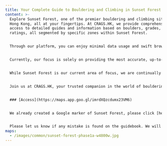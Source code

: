 ```yaml
---
title: Your Complete Guide to Bouldering and Climbing in Sunset Forest
content: >-
  Explore Sunset Forest, one of the premier bouldering and climbing sites in
  Hong Kong, all at your fingertips. At CRAGS.HK, we provide comprehensive
  access to detailed guides and information based on boulders, grades, and
  ratings, all segmented by specific zones within Sunset Forest.


  Through our platform, you can enjoy minimal data usage and swift browsing speed, making it easy for you to get the latest updates and plan your climbing or bouldering adventure effortlessly. Even in areas with poor signal or when you're running low on data, we've designed our online guidebook to be easily accessible, anytime, anywhere.


  Currently, our focus is solely on providing the most accurate, up-to-date information for the Sunset Forest bouldering site. We are committed to making your experience in Sunset Forest as enjoyable and fulfilling as possible, helping you discover the joy of bouldering and climbing in this remarkable location.


  While Sunset Forest is our current area of focus, we are continually looking to expand and improve. We're excited to share that we have new features in the pipeline, designed to enhance your bouldering and climbing experience even further. Stay tuned for updates coming soon!


  Join us at CRAGS.HK, your trusted companion in the world of bouldering and climbing, as we guide you through the wonders of Sunset Forest.


  ### [Access](https://maps.app.goo.gl/imrdXQzcdumx23VM6)


  We already created a Google marker of Sunset Forest, please click [here](https://maps.app.goo.gl/imrdXQzcdumx23VM6) to check the location


  Please let us know if any mistake is found on the guidebook. We will correct and update as soon as possible.
maps:
  - /images/common/sunset-forest-phase1a-w4800w.jpg
---
```

